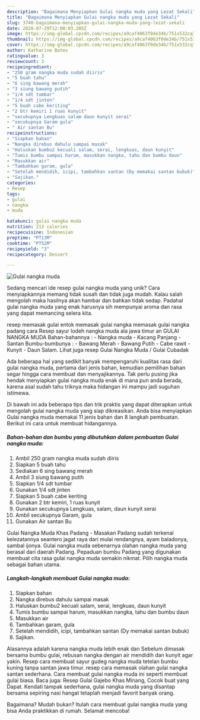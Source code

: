 ```yaml
---
description: "Bagaimana Menyiapkan Gulai nangka muda yang Lezat Sekali"
title: "Bagaimana Menyiapkan Gulai nangka muda yang Lezat Sekali"
slug: 3740-bagaimana-menyiapkan-gulai-nangka-muda-yang-lezat-sekali
date: 2020-07-29T12:08:03.205Z
image: https://img-global.cpcdn.com/recipes/a9caf4063f0de34b/751x532cq70/gulai-nangka-muda-foto-resep-utama.jpg
thumbnail: https://img-global.cpcdn.com/recipes/a9caf4063f0de34b/751x532cq70/gulai-nangka-muda-foto-resep-utama.jpg
cover: https://img-global.cpcdn.com/recipes/a9caf4063f0de34b/751x532cq70/gulai-nangka-muda-foto-resep-utama.jpg
author: Katharine Bates
ratingvalue: 3
reviewcount: 3
recipeingredient:
- "250 gram nangka muda sudah diiris"
- "5 buah tahu"
- "6 sing bawang merah"
- "3 siung bawang putih"
- "1/4 sdt tumbar"
- "1/4 sdt jinten"
- "5 buah cabe keriting"
- "2 btr kemiri 1 ruas kunyit"
- "secukupnya Lengkuas salam daun kunyit serai"
- "secukupnya Garam gula"
- " Air santan Bu"
recipeinstructions:
- "Siapkan bahan"
- "Nangka direbus dahulu sampai masak"
- "Haluskan bumbu2 kecuali salam, serai, lengkuas, daun kunyit"
- "Tumis bumbu sampai harum, masukkan nangka, tahu dan bumbu daun"
- "Masukkan air"
- "Tambahkan garam, gula"
- "Setelah mendidih, icipi, tambahkan santan (Dy memakai santan bubuk)"
- "Sajikan."
categories:
- Resep
tags:
- gulai
- nangka
- muda

katakunci: gulai nangka muda 
nutrition: 213 calories
recipecuisine: Indonesian
preptime: "PT13M"
cooktime: "PT52M"
recipeyield: "3"
recipecategory: Dessert

---
```



![Gulai nangka muda](https://img-global.cpcdn.com/recipes/a9caf4063f0de34b/751x532cq70/gulai-nangka-muda-foto-resep-utama.jpg)

Sedang mencari ide resep gulai nangka muda yang unik? Cara menyiapkannya memang tidak susah dan tidak juga mudah. Kalau salah mengolah maka hasilnya akan hambar dan bahkan tidak sedap. Padahal gulai nangka muda yang enak harusnya sih mempunyai aroma dan rasa yang dapat memancing selera kita.

resep memasak gulai entok memasak gulai nangka memasak gulai nangka padang cara Resep sayur lodeh nangka muda ala jawa timur an GULAI NANGKA MUDA Bahan-bahannya : - Nangka muda - Kacang Panjang - Santan Bumbu-bumbunya : - Bawang Merah - Bawang Putih - Cabe rawit - Kunyit - Daun Salam. Lihat juga resep Gulai Nangka Muda / Gulai Cubadak

Ada beberapa hal yang sedikit banyak mempengaruhi kualitas rasa dari gulai nangka muda, pertama dari jenis bahan, kemudian pemilihan bahan segar hingga cara membuat dan menyajikannya. Tak perlu pusing jika hendak menyiapkan gulai nangka muda enak di mana pun anda berada, karena asal sudah tahu triknya maka hidangan ini mampu jadi suguhan istimewa.


Di bawah ini ada beberapa tips dan trik praktis yang dapat diterapkan untuk mengolah gulai nangka muda yang siap dikreasikan. Anda bisa menyiapkan Gulai nangka muda memakai 11 jenis bahan dan 8 langkah pembuatan. Berikut ini cara untuk membuat hidangannya.

<!--inarticleads1-->

##### Bahan-bahan dan bumbu yang dibutuhkan dalam pembuatan Gulai nangka muda:

1. Ambil 250 gram nangka muda sudah diiris
1. Siapkan 5 buah tahu
1. Sediakan 6 sing bawang merah
1. Ambil 3 siung bawang putih
1. Siapkan 1/4 sdt tumbar
1. Gunakan 1/4 sdt jinten
1. Siapkan 5 buah cabe keriting
1. Gunakan 2 btr kemiri, 1 ruas kunyit
1. Gunakan secukupnya Lengkuas, salam, daun kunyit serai
1. Ambil secukupnya Garam, gula
1. Gunakan  Air santan Bu


Gulai Nangka Muda Khas Padang - Masakan Padang sudah terkenal kelezatannya seantero jagat raya dari mulai rendangnya, ayam baladonya, sambal ijonya. Gulai nangka muda sebenarnya olahan nangka muda yang berasal dari daerah Padang. Pepaduan bumbu Padang yang digunakan membuat cita rasa gulai nangka muda semakin nikmat. Pilih nangka muda sebagai bahan utama. 

<!--inarticleads2-->

##### Langkah-langkah membuat Gulai nangka muda:

1. Siapkan bahan
1. Nangka direbus dahulu sampai masak
1. Haluskan bumbu2 kecuali salam, serai, lengkuas, daun kunyit
1. Tumis bumbu sampai harum, masukkan nangka, tahu dan bumbu daun
1. Masukkan air
1. Tambahkan garam, gula
1. Setelah mendidih, icipi, tambahkan santan (Dy memakai santan bubuk)
1. Sajikan.


Alasannya adalah karena nangka muda lebih enak dan Sebelum dimasak bersama bumbu gulai, rebusan nangka dengan air mendidih dan kunyit agar yakin. Resep cara membuat sayur gudeg nangka muda tetelan bumbu kuning tanpa santan jawa timur. resep cara memasak olahan gulai nangka santan sederhana. Cara membuat gulai nangka muda ini seperti membuat gulai biasa. Baca juga: Resep Gulai Gajebo Khas Minang, Cocok buat yang Dapat. Kendati tampak sederhana, gulai nangka muda yang disantap bersama sepiring nasi hangat tetaplah menjadi favorit banyak orang. 

Bagaimana? Mudah bukan? Itulah cara membuat gulai nangka muda yang bisa Anda praktikkan di rumah. Selamat mencoba!
